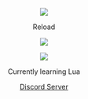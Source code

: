 <p align="center">  
<img src="https://media.discordapp.net/attachments/813341662545313832/813343404507267092/pokemon_pixel.gif">
</p>
<p align="center">
    Reload
<p align="center">  
<img src="https://komarev.com/ghpvc/?username=Reload&color=grey">
</p>
    <p align="center">
  <img src="https://discord.c99.nl/widget/theme-4/848406429173940254.png"/>
</p>
<p align="center">
Currently learning Lua
<p align="center">
    <a href="https://discord.gg/gyJ756sUjw">Discord Server</a>

